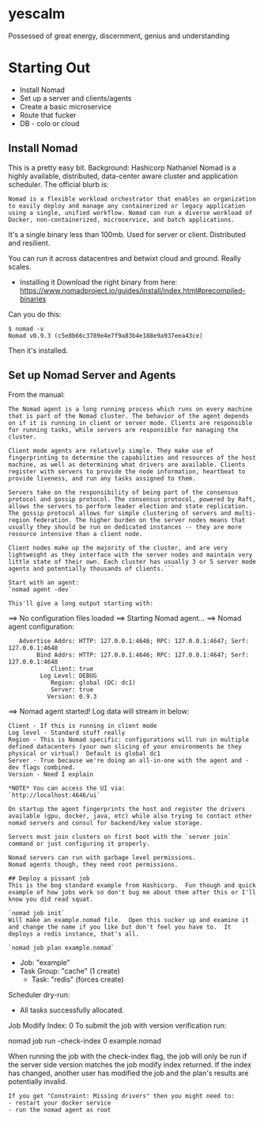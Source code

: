 # yescalm
Possessed of great energy, discernment, genius and understanding

# Starting Out
- Install Nomad
- Set up a server and clients/agents
- Create a basic microservice
- Route that fucker
- DB - colo or cloud

## Install Nomad
This is a pretty easy bit.  Background: Hashicorp Nathaniel Nomad is a highly available, distributed, data-center aware cluster and application scheduler.
The official blurb is:
```
Nomad is a flexible workload orchestrator that enables an organization to easily deploy and manage any containerized or legacy application using a single, unified workflow. Nomad can run a diverse workload of Docker, non-containerized, microservice, and batch applications.
```

It's a single binary less than 100mb.  Used for server or client.  Distributed and resilient.

You can run it across datacentres and betwixt cloud and ground.  Really scales.

- Installing it
Download the right binary from here: https://www.nomadproject.io/guides/install/index.html#precompiled-binaries

Can you do this:
```
$ nomad -v
Nomad v0.9.3 (c5e8b66c3789e4e7f9a83b4e188e9a937eea43ce)
```

Then it's installed.

## Set up Nomad Server and Agents
From the manual:
```
The Nomad agent is a long running process which runs on every machine that is part of the Nomad cluster. The behavior of the agent depends on if it is running in client or server mode. Clients are responsible for running tasks, while servers are responsible for managing the cluster.

Client mode agents are relatively simple. They make use of fingerprinting to determine the capabilities and resources of the host machine, as well as determining what drivers are available. Clients register with servers to provide the node information, heartbeat to provide liveness, and run any tasks assigned to them.

Servers take on the responsibility of being part of the consensus protocol and gossip protocol. The consensus protocol, powered by Raft, allows the servers to perform leader election and state replication. The gossip protocol allows for simple clustering of servers and multi-region federation. The higher burden on the server nodes means that usually they should be run on dedicated instances -- they are more resource intensive than a client node.

Client nodes make up the majority of the cluster, and are very lightweight as they interface with the server nodes and maintain very little state of their own. Each cluster has usually 3 or 5 server mode agents and potentially thousands of clients.```

Start with an agent:
`nomad agent -dev`

This'll give a long output starting with:
```
==> No configuration files loaded
==> Starting Nomad agent...
==> Nomad agent configuration:

       Advertise Addrs: HTTP: 127.0.0.1:4646; RPC: 127.0.0.1:4647; Serf: 127.0.0.1:4648
            Bind Addrs: HTTP: 127.0.0.1:4646; RPC: 127.0.0.1:4647; Serf: 127.0.0.1:4648
                Client: true
             Log Level: DEBUG
                Region: global (DC: dc1)
                Server: true
               Version: 0.9.3

==> Nomad agent started! Log data will stream in below:
```
Client - If this is running in client mode
Log level - Standard stuff really
Region - This is Nomad specific: configurations will run in multiple defined datacenters (your own slicing of your environments be they physical or virtual)  Default is global dc1
Server - True because we're doing an all-in-one with the agent and -dev flags combined.
Version - Need I explain

*NOTE* You can access the UI via:
`http://localhost:4646/ui`

On startup the agent fingerprints the host and register the drivers available (gpu, docker, java, etc) while also trying to contact other nomad servers and consul for backend/key value storage.

Servers must join clusters on first boot with the `server join` command or just configuring it properly.

Nomad servers can run with garbage level permissions.
Nomad agents though, they need root permissions.

## Deploy a pissant job
This is the bog standard example from Hashicorp.  Fun though and quick example of how jobs work so don't bug me about them after this or I'll know you did read squat.

`nomad job init`
Will make an example.nomad file.  Open this sucker up and examine it and change the name if you like but don't feel you have to.  It deploys a redis instance, that's all.

`nomad job plan example.nomad`
```
+ Job: "example"
+ Task Group: "cache" (1 create)
  + Task: "redis" (forces create)

Scheduler dry-run:
- All tasks successfully allocated.

Job Modify Index: 0
To submit the job with version verification run:

nomad job run -check-index 0 example.nomad

When running the job with the check-index flag, the job will only be run if the
server side version matches the job modify index returned. If the index has
changed, another user has modified the job and the plan's results are
potentially invalid.
```
If you get "Constraint: Missing drivers" then you might need to:
- restart your docker service
- run the nomad agent as root


